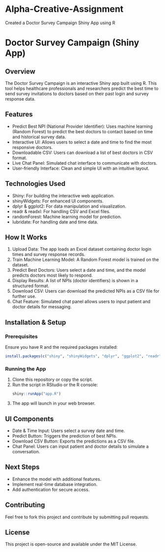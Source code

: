 # Alpha-Creative-Assignment
Created a Doctor Survey Campaign Shiny App using R 

# Doctor Survey Campaign (Shiny App)

## Overview
The Doctor Survey Campaign is an interactive Shiny app built using R. This tool helps healthcare professionals and researchers predict the best time to send survey invitations to doctors based on their past login and survey response data.

## Features
- Predict Best NPI (National Provider Identifier): Uses machine learning (Random Forest) to predict the best doctors to contact based on time and historical survey data.
- Interactive UI: Allows users to select a date and time to find the most responsive doctors.
- Downloadable CSV: Users can download a list of best doctors in CSV format.
- Live Chat Panel: Simulated chat interface to communicate with doctors.
- User-friendly Interface: Clean and simple UI with an intuitive layout.

## Technologies Used
- Shiny: For building the interactive web application.
- shinyWidgets: For enhanced UI components.
- dplyr & ggplot2: For data manipulation and visualization.
- readr & readxl: For handling CSV and Excel files.
- randomForest: Machine learning model for prediction.
- lubridate: For handling date and time data.

## How It Works
1. Upload Data: The app loads an Excel dataset containing doctor login times and survey response records.
2. Train Machine Learning Model: A Random Forest model is trained on the dataset.
3. Predict Best Doctors: Users select a date and time, and the model predicts doctors most likely to respond.
4. Display Results: A list of NPIs (doctor identifiers) is shown in a structured format.
5. Download CSV: Users can download the predicted NPIs as a CSV file for further use.
6. Chat Feature: Simulated chat panel allows users to input patient and doctor details for messaging.

## Installation & Setup
### Prerequisites
Ensure you have R and the required packages installed:
```r
install.packages(c("shiny", "shinyWidgets", "dplyr", "ggplot2", "readr", "randomForest", "lubridate", "readxl"))
```

### Running the App
1. Clone this repository or copy the script.
2. Run the script in RStudio or the R console:
   ```r
   shiny::runApp("app.R")
   ```
3. The app will launch in your web browser.

## UI Components
- Date & Time Input: Users select a survey date and time.
- Predict Button: Triggers the prediction of best NPIs.
- Download CSV Button: Exports the predictions as a CSV file.
- Chat Panel: Users can input patient and doctor details to simulate a conversation.



## Next Steps
- Enhance the model with additional features.
- Implement real-time database integration.
- Add authentication for secure access.

## Contributing
Feel free to fork this project and contribute by submitting pull requests.

## License
This project is open-source and available under the MIT License.
